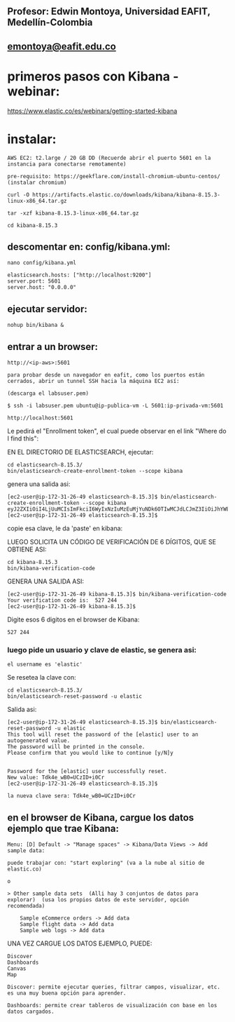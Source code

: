 ## Profesor: Edwin Montoya, Universidad EAFIT, Medellín-Colombia
## emontoya@eafit.edu.co

# primeros pasos con Kibana - webinar:

https://www.elastic.co/es/webinars/getting-started-kibana

# instalar:

    AWS EC2: t2.large / 20 GB DD (Recuerde abrir el puerto 5601 en la instancia para conectarse remotamente)

    pre-requisito: https://geekflare.com/install-chromium-ubuntu-centos/ (instalar chromium)

    curl -O https://artifacts.elastic.co/downloads/kibana/kibana-8.15.3-linux-x86_64.tar.gz

    tar -xzf kibana-8.15.3-linux-x86_64.tar.gz

    cd kibana-8.15.3

## descomentar en: config/kibana.yml:

    nano config/kibana.yml

    elasticsearch.hosts: ["http://localhost:9200"]
    server.port: 5601
    server.host: "0.0.0.0"

## ejecutar servidor:

    nohup bin/kibana &

## entrar a un browser:

    http://<ip-aws>:5601

    para probar desde un navegador en eafit, como los puertos están cerrados, abrir un tunnel SSH hacia la máquina EC2 así:

    (descarga el labsuser.pem)

    $ ssh -i labsuser.pem ubuntu@ip-publica-vm -L 5601:ip-privada-vm:5601

    http://localhost:5601

Le pedirá el "Enrollment token", el cual puede observar en el link "Where do I find this":

EN EL DIRECTORIO DE ELASTICSEARCH, ejecutar:

    cd elasticsearch-8.15.3/
    bin/elasticsearch-create-enrollment-token --scope kibana

genera una salida asi:

    [ec2-user@ip-172-31-26-49 elasticsearch-8.15.3]$ bin/elasticsearch-create-enrollment-token --scope kibana
    eyJ2ZXIiOiI4LjUuMCIsImFkciI6WyIxNzIuMzEuMjYuNDk6OTIwMCJdLCJmZ3IiOiJhYWE4MGVkOTU3N2MzN2E4MmNmMGMwYTM0MWZlNjU0ODExNmQyZGNmYmViYTEzMjE4ZTQzNDM5ZWYzMjNhZThhIiwia2V5IjoiRHhMM1FvUUJuam5NOEZyYndveEM6VUhNWVdZVHBTZ21vQ1JzUUYyUkwtZyJ9
    [ec2-user@ip-172-31-26-49 elasticsearch-8.15.3]$

copie esa clave, le da 'paste' en kibana:

LUEGO SOLICITA UN CÓDIGO DE VERIFICACIÓN DE 6 DÍGITOS, QUE SE OBTIENE ASI:

    cd kibana-8.15.3
    bin/kibana-verification-code

GENERA UNA SALIDA ASI:

    [ec2-user@ip-172-31-26-49 kibana-8.15.3]$ bin/kibana-verification-code
    Your verification code is:  527 244 
    [ec2-user@ip-172-31-26-49 kibana-8.15.3]$ 

Digite esos 6 digitos en el browser de Kibana:

    527 244 

### luego pide un usuario y clave de elastic, se genera asi:

    el username es 'elastic'

Se resetea la clave con:

    cd elasticsearch-8.15.3/
    bin/elasticsearch-reset-password -u elastic

Salida asi:

    [ec2-user@ip-172-31-26-49 elasticsearch-8.15.3]$ bin/elasticsearch-reset-password -u elastic
    This tool will reset the password of the [elastic] user to an autogenerated value.
    The password will be printed in the console.
    Please confirm that you would like to continue [y/N]y


    Password for the [elastic] user successfully reset.
    New value: Tdk4e_wB0=UCzID+i0Cr
    [ec2-user@ip-172-31-26-49 elasticsearch-8.15.3]$

    la nueva clave sera: Tdk4e_wB0=UCzID+i0Cr

## en el browser de Kibana, cargue los datos ejemplo que trae Kibana:

    Menu: [D] Default -> "Manage spaces" -> Kibana/Data Views -> Add sample data:

    puede trabajar con: "start exploring" (va a la nube al sitio de elastic.co)

    o

    > Other sample data sets  (Alli hay 3 conjuntos de datos para explorar)  (usa los propios datos de este servidor, opción recomendada) 

        Sample eCommerce orders -> Add data
        Sample flight data -> Add data
        Sample web logs -> Add data

UNA VEZ CARGUE LOS DATOS EJEMPLO, PUEDE:

    Discover
    Dashboards
    Canvas
    Map

    Discover: permite ejecutar queries, filtrar campos, visualizar, etc. es una muy buena opción para aprender.

    Dashboards: permite crear tableros de visualización con base en los datos cargados.
